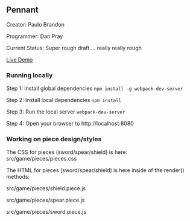 ## Pennant

Creator: Paulo Brandon

Programmer: Dan Pray

Current Status: Super rough draft.... really really rough

[Live Demo](https://jpray.github.io/pennant-game/)

### Running locally

Step 1: Install global dependencies
```npm install -g webpack-dev-server```

Step 2: Install local dependencies
```npm install```

Step 3: Run the local server
```webpack-dev-server```

Step 4: Open your browser to http://localhost:8080

### Working on piece design/styles
The CSS for pieces (sword/spear/shield) is here:
src/game/pieces/pieces.css

The HTML for pieces (sword/spear/shield) is here inside of the render() methods:

src/game/pieces/shield.piece.js

src/game/pieces/spear.piece.js

src/game/pieces/sword.piece.js
